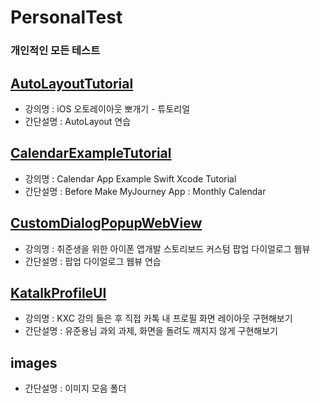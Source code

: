 # PersonalTest

### 개인적인 모든 테스트

## [AutoLayoutTutorial](https://github.com/Debbbbbby/PersonalTest/tree/main/AutoLayoutTutorial)
- 강의명 : iOS 오토레이아웃 뽀개기 - 튜토리얼
- 간단설명 : AutoLayout 연습

## [CalendarExampleTutorial](https://github.com/Debbbbbby/PersonalTest/tree/main/CalendarExampleTutorial)
- 강의명 : Calendar App Example Swift Xcode Tutorial
- 간단설명 : Before Make MyJourney App : Monthly Calendar

## [CustomDialogPopupWebView](https://github.com/Debbbbbby/PersonalTest/tree/main/CustomDialogPopupWebView)
- 강의명 : 취준생을 위한 아이폰 앱개발 스토리보드 커스텀 팝업 다이얼로그 웹뷰
- 간단설명 : 팝업 다이얼로그 웹뷰 연습

## [KatalkProfileUI](https://github.com/Debbbbbby/PersonalTest/tree/main/KatalkProfileUI)
- 강의명 : KXC 강의 들은 후 직접 카톡 내 프로필 화면 레이아웃 구현해보기
- 간단설명 : 유준용님 과외 과제, 화면을 돌려도 깨지지 않게 구현해보기

## images
- 간단설명 : 이미지 모음 폴더
